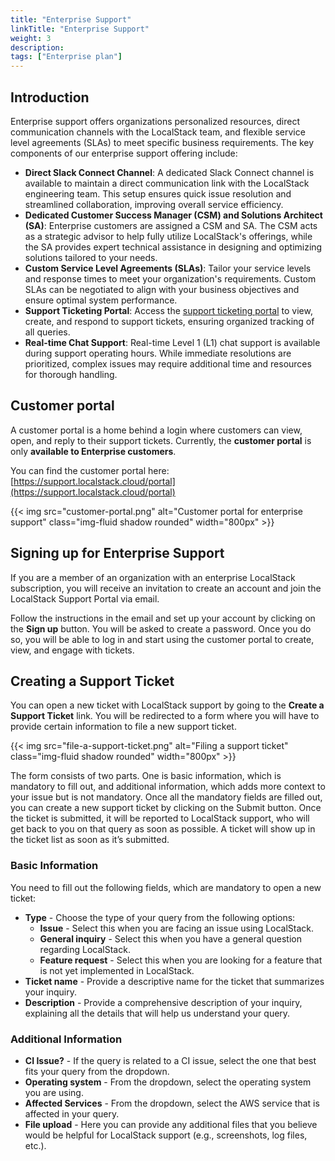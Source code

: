 ```yaml
---
title: "Enterprise Support"
linkTitle: "Enterprise Support"
weight: 3
description:
tags: ["Enterprise plan"]
---
```


## Introduction

Enterprise support offers organizations personalized resources, direct communication channels with the LocalStack team, and flexible service level agreements (SLAs) to meet specific business requirements.
The key components of our enterprise support offering include:

- **Direct Slack Connect Channel**: A dedicated Slack Connect channel is available to maintain a direct communication link with the LocalStack engineering team.
  This setup ensures quick issue resolution and streamlined collaboration, improving overall service efficiency.
- **Dedicated Customer Success Manager (CSM) and Solutions Architect (SA)**: Enterprise customers are assigned a CSM and SA.
  The CSM acts as a strategic advisor to help fully utilize LocalStack's offerings, while the SA provides expert technical assistance in designing and optimizing solutions tailored to your needs.
- **Custom Service Level Agreements (SLAs)**: Tailor your service levels and response times to meet your organization's requirements.
  Custom SLAs can be negotiated to align with your business objectives and ensure optimal system performance.
- **Support Ticketing Portal**: Access the [support ticketing portal](https://support.localstack.cloud/portal) to view, create, and respond to support tickets, ensuring organized tracking of all queries.
- **Real-time Chat Support**: Real-time Level 1 (L1) chat support is available during support operating hours.
  While immediate resolutions are prioritized, complex issues may require additional time and resources for thorough handling.

## Customer portal

A customer portal is a home behind a login where customers can view, open, and reply to their support tickets.
Currently, the **customer portal** is only **available to Enterprise customers**.

You can find the customer portal here: [https://support.localstack.cloud/portal](https://support.localstack.cloud/portal)

<p>
{{< img src="customer-portal.png" alt="Customer portal for enterprise support" class="img-fluid shadow rounded" width="800px" >}}
</p>

## Signing up for Enterprise Support

If you are a member of an organization with an enterprise LocalStack subscription, you will receive an invitation to create an account and join the LocalStack Support Portal via email.

Follow the instructions in the email and set up your account by clicking on the **Sign up** button.
You will be asked to create a password.
Once you do so, you will be able to log in and start using the customer portal to create, view, and engage with tickets.

## Creating a Support Ticket

You can open a new ticket with LocalStack support by going to the **Create a Support Ticket** link.
You will be redirected to a form where you will have to provide certain information to file a new support ticket.

<p>
{{< img src="file-a-support-ticket.png" alt="Filing a support ticket" class="img-fluid shadow rounded" width="800px" >}}
</p>

The form consists of two parts.
One is basic information, which is mandatory to fill out, and additional information, which adds more context to your issue but is not mandatory.
Once all the mandatory fields are filled out, you can create a new support ticket by clicking on the Submit button.
Once the ticket is submitted, it will be reported to LocalStack support, who will get back to you on that query as soon as possible.
A ticket will show up in the ticket list as soon as it’s submitted.

### Basic Information

You need to fill out the following fields, which are mandatory to open a new ticket:

- **Type** - Choose the type of your query from the following options:
  - **Issue** - Select this when you are facing an issue using LocalStack.
  - **General inquiry** - Select this when you have a general question regarding LocalStack.
  - **Feature request** - Select this when you are looking for a feature that is not yet implemented in LocalStack.
- **Ticket name** - Provide a descriptive name for the ticket that summarizes your inquiry.
- **Description** - Provide a comprehensive description of your inquiry, explaining all the details that will help us understand your query.

### Additional Information

- **CI Issue?** - If the query is related to a CI issue, select the one that best fits your query from the dropdown.
- **Operating system** - From the dropdown, select the operating system you are using.
- **Affected Services** - From the dropdown, select the AWS service that is affected in your query.
- **File upload** - Here you can provide any additional files that you believe would be helpful for LocalStack support (e.g., screenshots, log files, etc.).

